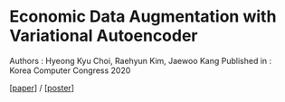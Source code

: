 # Economic Data Augmentation with Variational Autoencoder
Authors : Hyeong Kyu Choi, Raehyun Kim, Jaewoo Kang
Published in : Korea Computer Congress 2020

[[paper](https://github.com/imhgchoi/imhgchoi.github.io/raw/master/assets/docs/KCC2020_PUBLISHED.pdf)] / [[poster](https://github.com/imhgchoi/imhgchoi.github.io/raw/master/assets/docs/POSTER_FINAL.pdf)]

